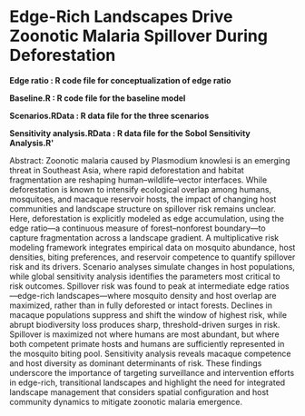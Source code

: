 # Edge-Rich Landscapes Drive Zoonotic Malaria Spillover During Deforestation


**Edge ratio : R code file for conceptualization of edge ratio**

**Baseline.R : R code file for the baseline model**

**Scenarios.RData : R data file for the three scenarios**

**Sensitivity analysis.RData : R data file for the Sobol Sensitivity Analysis.R'**


Abstract: Zoonotic malaria caused by Plasmodium knowlesi is an emerging threat in Southeast Asia, where rapid deforestation and habitat fragmentation are reshaping human–wildlife–vector interfaces. While deforestation is known to intensify ecological overlap among humans, mosquitoes, and macaque reservoir hosts, the impact of changing host communities and landscape structure on spillover risk remains unclear. Here, deforestation is explicitly modeled as edge accumulation, using the edge ratio—a continuous measure of forest–nonforest boundary—to capture fragmentation across a landscape gradient. A multiplicative risk modeling framework integrates empirical data on mosquito abundance, host densities, biting preferences, and reservoir competence to quantify spillover risk and its drivers. Scenario analyses simulate changes in host populations, while global sensitivity analysis identifies the parameters most critical to risk outcomes. Spillover risk was found to peak at intermediate edge ratios—edge-rich landscapes—where mosquito density and host overlap are maximized, rather than in fully deforested or intact forests. Declines in macaque populations suppress and shift the window of highest risk, while abrupt biodiversity loss produces sharp, threshold-driven surges in risk. Spillover is maximized not where humans are most abundant, but where both competent primate hosts and humans are sufficiently represented in the mosquito biting pool. Sensitivity analysis reveals macaque competence and host diversity as dominant determinants of risk. These findings underscore the importance of targeting surveillance and intervention efforts in edge-rich, transitional landscapes and highlight the need for integrated landscape management that considers spatial configuration and host community dynamics to mitigate zoonotic malaria emergence. 
